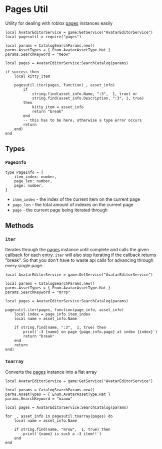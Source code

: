 # Pages Util

Utility for dealing with roblox [pages](https://create.roblox.com/docs/reference/engine/classes/Pages) instances easily

```luau
local AvatarEditorService = game:GetService("AvatarEditorService")
local pagesutil = require("pages")

local params = CatalogSearchParams.new()
parms.AssetTypes = { Enum.AvatarAssetType.Hat }
params.SearchKeyword = "meow"

local pages = AvatarEditorService:SearchCatalog(params)

if success then
	local kitty_item

	pagesutil.iter(pages, function(_, asset_info)
		if 
			string.find(asset_info.Name, ":3",  1, true) or 
			string.find(asset_info.Description, ":3", 1, true)
		then
			kitty_item = asset_info
			return "break"
		end
		-- this has to be here, otherwise a type error occurs
		return
	end)
end
```

## Types

### `PageInfo`
```luau
type PageInfo = {
	item_index: number,
	page_len: number,
	page: number,
}
```
* `item_index` - the index of the current item on the current page
* `page_len` - the total amount of indexes on the current page
* `page` - the current page being iterated through

## Methods

### `iter`

Iterates through the [pages](https://create.roblox.com/docs/reference/engine/classes/Pages) instance until complete and calls the given callback for each entry. `iter` will also stop iterating if the callback returns "break". So that you don't have to
waste api calls for advancing through every single page.

```luau
local AvatarEditorService = game:GetService("AvatarEditorService")

local params = CatalogSearchParams.new()
parms.AssetTypes = { Enum.AvatarAssetType.Hat }
params.SearchKeyword = "mrrp"

local pages = AvatarEditorService:SearchCatalog(params)

pagesutil.iter(pages, function(page_info, asset_info)
	local index = page_info.item_index
	local name = asset_info.Name

	if string.find(name, ":3",  1, true) then
		print(`:3 {name} on page {page_info.page} at index {index}`)
		return "break"
	end
	return
end)
```

### `toarray`

Converts the [pages](https://create.roblox.com/docs/reference/engine/classes/Pages) instance into a flat array

```luau
local AvatarEditorService = game:GetService("AvatarEditorService")

local params = CatalogSearchParams.new()
parms.AssetTypes = { Enum.AvatarAssetType.Hat }
params.SearchKeyword = "miaow"

local pages = AvatarEditorService:SearchCatalog(params)

for _, asset_info in pagesutil.toarray(pages) do
	local name = asset_info.Name

	if string.find(name, "mrow",  1, true) then
		print(`{name} is such a :3 item!!`)
	end
end
```

